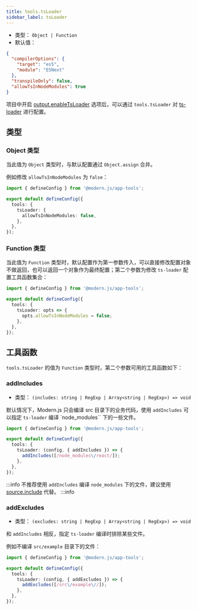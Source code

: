 ```yaml
---
title: tools.tsLoader
sidebar_label: tsLoader
---
```




- 类型： `Object | Function`
- 默认值：

```json
{
  "compilerOptions": {
    "target": "es5",
    "module": "ESNext"
  },
  "transpileOnly": false,
  "allowTsInNodeModules": true
}
```

项目中开启 [output.enableTsLoader](/docs/apis/config/output/enable-ts-loader) 选项后，可以通过
`tools.tsLoader` 对 [ts-loader](https://github.com/TypeStrong/ts-loader) 进行配置。

## 类型

### Object 类型

当此值为 `Object` 类型时，与默认配置通过 `Object.assign` 合并。

例如修改 `allowTsInNodeModules` 为 `false`：

```typescript title="modern.js.config.ts"
import { defineConfig } from '@modern.js/app-tools';

export default defineConfig({
  tools: {
    tsLoader: {
      allowTsInNodeModules: false,
    },
  },
});
```

### Function 类型

当此值为 `Function` 类型时，默认配置作为第一参数传入，可以直接修改配置对象不做返回，也可以返回一个对象作为最终配置；第二个参数为修改 `ts-loader` 配置工具函数集合：

```typescript title="modern.js.config.ts"
import { defineConfig } from '@modern.js/app-tools';

export default defineConfig({
  tools: {
    tsLoader: opts => {
      opts.allowTsInNodeModules = false;
    },
  },
});
```

## 工具函数

`tools.tsLoader` 的值为 `Function` 类型时，第二个参数可用的工具函数如下：

### addIncludes

- 类型： `(includes: string | RegExp | Array<string | RegExp>) => void`

默认情况下，Modern.js 只会编译 src 目录下的业务代码，使用 `addIncludes` 可以指定 `ts-loader` 编译 `node_modules`` 下的一些文件。

```typescript title="modern.js.config.ts"
import { defineConfig } from '@modern.js/app-tools';

export default defineConfig({
  tools: {
    tsLoader: (config, { addIncludes }) => {
      addIncludes([/node_modules\/react/]);
    },
  },
});
```

:::info
不推荐使用 `addIncludes` 编译 `node_modules` 下的文件，建议使用 [source.include](/docs/apis/config/source/include) 代替。
:::info

### addExcludes

- 类型： `(excludes: string | RegExp | Array<string | RegExp>) => void`

和 `addIncludes` 相反，指定 `ts-loader` 编译时排除某些文件。

例如不编译 `src/example` 目录下的文件：

```typescript title="modern.js.config.ts"
import { defineConfig } from '@modern.js/app-tools';

export default defineConfig({
  tools: {
    tsLoader: (config, { addExcludes }) => {
      addExcludes([/src\/example\//]);
    },
  },
});
```
